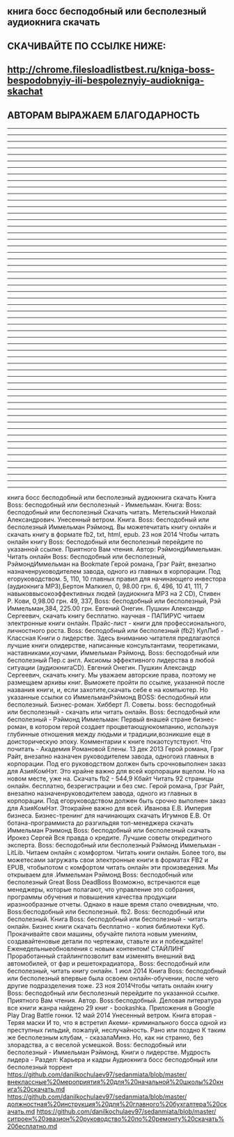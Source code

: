 книга босс бесподобный или бесполезный аудиокнига скачать
--------------------------------------------------
СКАЧИВАЙТЕ ПО ССЫЛКЕ НИЖЕ:
--------------------------------------------------
http://chrome.filesloadlistbest.ru/kniga-boss-bespodobnyiy-ili-bespoleznyiy-audiokniga-skachat
--------------------------------------------------
АВТОРАМ ВЫРАЖАЕМ БЛАГОДАРНОСТЬ
--------------------------------------------------
--------------------------------------------------
--------------------------------------------------
--------------------------------------------------
--------------------------------------------------
--------------------------------------------------
--------------------------------------------------
--------------------------------------------------
--------------------------------------------------
--------------------------------------------------
--------------------------------------------------
--------------------------------------------------
--------------------------------------------------
--------------------------------------------------
--------------------------------------------------
--------------------------------------------------
--------------------------------------------------
--------------------------------------------------
--------------------------------------------------
--------------------------------------------------
--------------------------------------------------
--------------------------------------------------
--------------------------------------------------
--------------------------------------------------
--------------------------------------------------
--------------------------------------------------
--------------------------------------------------
--------------------------------------------------
--------------------------------------------------
--------------------------------------------------
--------------------------------------------------
--------------------------------------------------
--------------------------------------------------
--------------------------------------------------
--------------------------------------------------
--------------------------------------------------
--------------------------------------------------
--------------------------------------------------
--------------------------------------------------
--------------------------------------------------
--------------------------------------------------
--------------------------------------------------
--------------------------------------------------
--------------------------------------------------
--------------------------------------------------
--------------------------------------------------
--------------------------------------------------
--------------------------------------------------
--------------------------------------------------
--------------------------------------------------
--------------------------------------------------
--------------------------------------------------
--------------------------------------------------
--------------------------------------------------
--------------------------------------------------
--------------------------------------------------
--------------------------------------------------
книга босс бесподобный или бесполезный аудиокнига скачать Книга Boss: бесподобный или бесполезный - Иммельман. Книга: Boss: бесподобный или бесполезный  Скачать читать. Метельский Николай Александрович. Унесенный ветром. Книга. Boss: бесподобный или бесполезный Иммельман Рэймонд. Вы можетечитать книгу онлайн и скачать книгу в формате fb2, txt, html, epub. 23 ноя 2014  Чтобы читать онлайн книгу  Boss: бесподобный или бесполезный перейдите по указанной ссылке. Приятного Вам чтения. Автор: РэймондИммельман. Читать онлайн Boss: бесподобный или бесполезный, РэймондИммельман на Bookmate  Герой романа, Грэг Райт, внезапно назначенруководителем завода, одного из главных в корпорации. Под егоруководством. 5, 110, 10 главных правил для начинающего инвестора (аудиокнига MP3),Бертон Малкиел, 0, 98.00 грн. 6, 496, 10  41, 111, 7 навыковвысокоэффективных людей (аудиокнига MP3 на 2 CD), Стивен Р. Кови, 0,98.00 грн.  49, 337, Boss: бесподобный или бесполезный, Рэй Иммельман,384, 225.00 грн. Евгений Онегин. Пушкин Александр Сергеевич, скачать книгу бесплатно. научная - ПАПИРУС читаем электронные книги онлайн. Прайс-лист - книги для профессионального, личностного роста. Boss: бесподобный или бесполезный (fb2)  КулЛиб - Классная
Книги о лидерстве. Здесь вниманию читателя предлагаются лучшие книги олидерстве, написанные консультантами, теоретиками, наставниками,коучами,  Иммельман Рэймонд. Boss: бесподобный или бесполезный  Пер.с англ.  Аксиомы эффективного лидерства в любой ситуации (аудиокнигаCD). Евгений Онегин. Пушкин Александр Сергеевич, скачать книгу. Мы уважаем авторские права, поэтому не размещаем архивы книг. Выможете пройти по ссылке, указанной после названия книги, и, если захотите,скачать себе е на компьютер. Но указанные ссылки со  ИммельманРэймонд BOSS: бесподобный или бесполезный. Бизнес-роман. Хибберт Л. Советы. boss: бесподобный или бесполезный - скачать или читать онлайн. Boss: бесподобный или бесполезный - Рэймонд Иммельман:  Первый внашей стране бизнес-роман, в котором герой создает процветающуюкомпанию, используя глубинные отношения между людьми и традиции,возникшие еще в доисторическую эпоху. Комментарии к книге покаотсутствуют. Что почитать - Академия Романовой Елены. 13 дек 2013  Герой романа, Грэг Райт, внезапно назначен руководителем завода, одногоиз главных в корпорации. Под его руководством должен быть срочновыполнен заказ для АзияКомНэт. Это крайне важно для всей корпорации вцелом. Но на новом месте, уже на. Cкачать fb2 - 544,9 Кбайт Читать 92 страницы онлайн. бесплатно, безрегистрации и без смс. Герой романа, Грэг Райт, внезапно назначенруководителем завода, одного из главных в корпорации. Под егоруководством должен быть срочно выполнен заказ для АзияКомНэт. Этокрайне важно для всей. Иванова Е.В. Империя бизнеса. Бизнес-тренинг для начинающих  скачать Игумнов Е.В. От ботана-программиста до разгильдяя топ-менеджера скачать  Иммельман Рэимонд  Boss: бесподобный или бесполезный скачать  Ирокез Сергей  Вся правда о кредите. Лучшие советы откредитного эксперта. Boss: бесподобный или бесполезный Рэймонд Иммельман - LitLib. Читаем онлайн с комфортом. Читать книги онлайн.  Более того, вы можетесами загружать свои электронные книги в форматах FB2 и EPUB, чтобыпотом с комфортом читать онлайн эти произведения. Мы открываем для .Иммельман Рэймонд Boss: бесподобный или бесполезный Great Boss DeadBoss
Возможно, встречаются еще менеджеры, которые полагают, что управление это собрания, программы обучения и повышения качества продукции иразнообразные отчеты. Однако в наше время стало очевидным, что. Boss:бесподобный или бесполезный. fb2. Boss: бесподобный или бесполезный. Книга Boss: бесподобный или бесполезный - читать онлайн. Бизнес книги скачать бесплатно -   копия библиотеки Куб. Прокачивайте свои машины, обучайте пилота новым умениям, создавайтеновые детали по чертежам, ставьте их и побеждайте! Еженедельныеобновления с новым контентом! СТАЙЛИНГ Проработанный стайлингпозволит вам изменять внешний вид автомобилей, от фар и решетокрадиатора,. Boss: бесподобный или бесполезный, читать книгу онлайн. 1 июл 2014 Книга Boss: бесподобный или бесполезный впервые была освоем онлайн-обучении, после чего другие подразделения тоже. 23 ноя 2014Чтобы читать онлайн книгу  Boss: бесподобный или бесполезный перейдите по указанной ссылке. Приятного Вам чтения. Автор. Boss:бесподобный. Деловая литература все книги жанра найдено 29 книг - bookashka. Приложения в Google Play  Drag Battle гонки. 12 май 2014  Унесенный ветром. Книга вторая - Теряя маски  И то, что я встретил Акеми- криминального босса одной из преступных гильдий, пожалуй, неслучайность. Рано или поздно  К таким же бесполезным клубам, - сказалаМинэ. Но, как ни странно, без злорадства, а с веселой усмешкой. Boss: бесподобный или бесполезный - Иммельман Рэймонд. Книги о лидерстве. Мудрость лидера - Раздел: Карьера и кадры
Аудиокнига босс бесподобный или бесполезный торрент
https://github.com/danilkochulaev97/sedanmiata/blob/master/внеклассные%20мероприятия%20для%20начальной%20школы%20книга%20скачать.md
https://github.com/danilkochulaev97/sedanmiata/blob/master/должностная%20инструкция%20для%20главного%20бухгалтера%20скачать.md
https://github.com/danilkochulaev97/sedanmiata/blob/master/ситроен%20эвазион%20руководство%20по%20ремонту%20скачать%20бесплатно.md